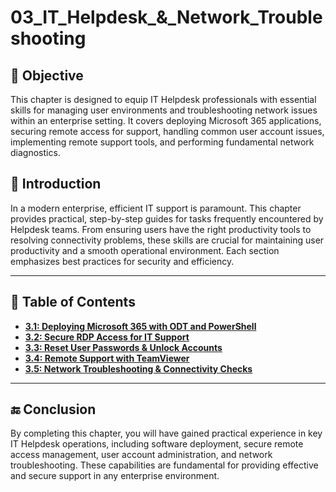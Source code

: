 # 03_IT_Helpdesk_&_Network_Troubleshooting

## 🎯 Objective

This chapter is designed to equip IT Helpdesk professionals with essential skills for managing user environments and troubleshooting network issues within an enterprise setting. It covers deploying Microsoft 365 applications, securing remote access for support, handling common user account issues, implementing remote support tools, and performing fundamental network diagnostics.

## 📝 Introduction

In a modern enterprise, efficient IT support is paramount. This chapter provides practical, step-by-step guides for tasks frequently encountered by Helpdesk teams. From ensuring users have the right productivity tools to resolving connectivity problems, these skills are crucial for maintaining user productivity and a smooth operational environment. Each section emphasizes best practices for security and efficiency.

---

## 📘 Table of Contents

* **[3.1: Deploying Microsoft 365 with ODT and PowerShell](https://github.com/AliChoukatli/CyberShield-Enterprise/blob/main/03_IT_Helpdesk_%26_Network_Troubleshooting/Documentation/Office_Deployment.md)**
* **[3.2: Secure RDP Access for IT Support](https://github.com/AliChoukatli/CyberShield-Enterprise/blob/main/03_IT_Helpdesk_%26_Network_Troubleshooting/Documentation/RDP_Support.md)**
* **[3.3: Reset User Passwords & Unlock Accounts](https://github.com/AliChoukatli/CyberShield-Enterprise/blob/main/03_IT_Helpdesk_%26_Network_Troubleshooting/Documentation/Reset_User_Passwords_%26_Unlock_Accounts.md)**
* **[3.4: Remote Support with TeamViewer](https://github.com/AliChoukatli/CyberShield-Enterprise/blob/main/03_IT_Helpdesk_%26_Network_Troubleshooting/Documentation/Team_Viewer_Support.md)**
* **[3.5: Network Troubleshooting & Connectivity Checks](https://github.com/AliChoukatli/CyberShield-Enterprise/blob/main/03_IT_Helpdesk_%26_Network_Troubleshooting/Documentation/Troubleshoot_Network_Connectivity.md)**

---

## 🔚 Conclusion

By completing this chapter, you will have gained practical experience in key IT Helpdesk operations, including software deployment, secure remote access management, user account administration, and network troubleshooting. These capabilities are fundamental for providing effective and secure support in any enterprise environment.
